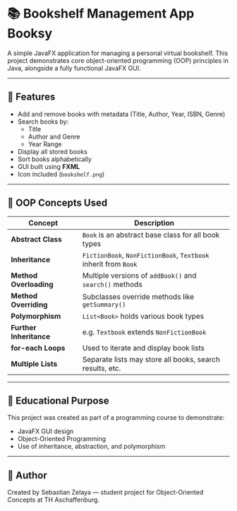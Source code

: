 # 📚 Bookshelf Management App Booksy

A simple JavaFX application for managing a personal virtual bookshelf. This project demonstrates core object-oriented programming (OOP) principles in Java, alongside a fully functional JavaFX GUI.

---

## 🚀 Features

- Add and remove books with metadata (Title, Author, Year, ISBN, Genre)
- Search books by:
  - Title
  - Author and Genre
  - Year Range
- Display all stored books
- Sort books alphabetically
- GUI built using **FXML**
- Icon included (`bookshelf.png`)

---

## 🧠 OOP Concepts Used

| Concept | Description |
|--------|-------------|
| **Abstract Class** | `Book` is an abstract base class for all book types |
| **Inheritance** | `FictionBook`, `NonFictionBook`, `Textbook` inherit from `Book` |
| **Method Overloading** | Multiple versions of `addBook()` and `search()` methods |
| **Method Overriding** | Subclasses override methods like `getSummary()` |
| **Polymorphism** | `List<Book>` holds various book types |
| **Further Inheritance** | e.g. `Textbook` extends `NonFictionBook` |
| **for-each Loops** | Used to iterate and display book lists |
| **Multiple Lists** | Separate lists may store all books, search results, etc. |


---

## 🧪 Educational Purpose

This project was created as part of a programming course to demonstrate:

- JavaFX GUI design
- Object-Oriented Programming
- Use of inheritance, abstraction, and polymorphism

---

## 🙋 Author

Created by Sebastian Zelaya — student project for Object-Oriented Concepts at TH Aschaffenburg.



